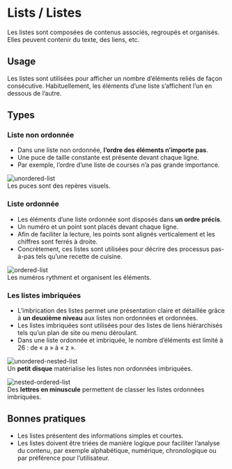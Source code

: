 # Lists / Listes

Les listes sont composées de contenus associés, regroupés et organisés. Elles peuvent contenir du texte, des liens, etc.


## Usage

Les listes sont utilisées pour afficher un nombre d’éléments reliés de façon consécutive. Habituellement, les éléments d’une liste s’affichent l’un en dessous de l’autre.


## Types

### Liste non ordonnée

- Dans une liste non ordonnée, **l’ordre des éléments n’importe pas**.
- Une puce de taille constante est présente devant chaque ligne.
- Par exemple, l’ordre d’une liste de courses n’a pas grande importance.


![unordered-list](components/COMPONENTS/TEXT/Lists/design/unordered-list.png)
<br/> Les puces sont des repères visuels.


### Liste ordonnée

- Les éléments d’une liste ordonnée sont disposés dans **un ordre précis**.
- Un numéro et un point sont placés devant chaque ligne.
- Afin de faciliter la lecture, les points sont alignés verticalement et les chiffres sont ferrés à droite.
- Concrètement, ces listes sont utilisées pour décrire des processus pas-à-pas tels qu’une recette de cuisine.

![ordered-list](components/COMPONENTS/TEXT/Lists/design/ordered-list.png)
<br/> Les numéros rythment et organisent les éléments.

### Les listes imbriquées

- L’imbrication des listes permet une présentation claire et détaillée grâce à **un deuxième niveau** aux listes non ordonnées et ordonnées.
- Les listes imbriquées sont utilisées pour des listes de liens hiérarchisés tels qu’un plan de site ou menu déroulant.
- Dans une liste ordonnée et imbriquée, le nombre d’éléments est limité à 26&nbsp;: de «&nbsp;a&nbsp;» à «&nbsp;z&nbsp;».

![unordered-nested-list](components/COMPONENTS/TEXT/Lists/design/unordered-nested-list.png)
<br/> Un **petit disque** matérialise les listes non ordonnées imbriquées.

![nested-ordered-list](components/COMPONENTS/TEXT/Lists/design/nested-ordered-list.png)
<br/> Des **lettres en minuscule** permettent de classer les listes ordonnées imbriquées.

## Bonnes pratiques
- Les listes présentent des informations simples et courtes.
- Les listes doivent être triées de manière logique pour faciliter l’analyse du contenu, par exemple alphabétique, numérique, chronologique ou par préférence pour l’utilisateur.
